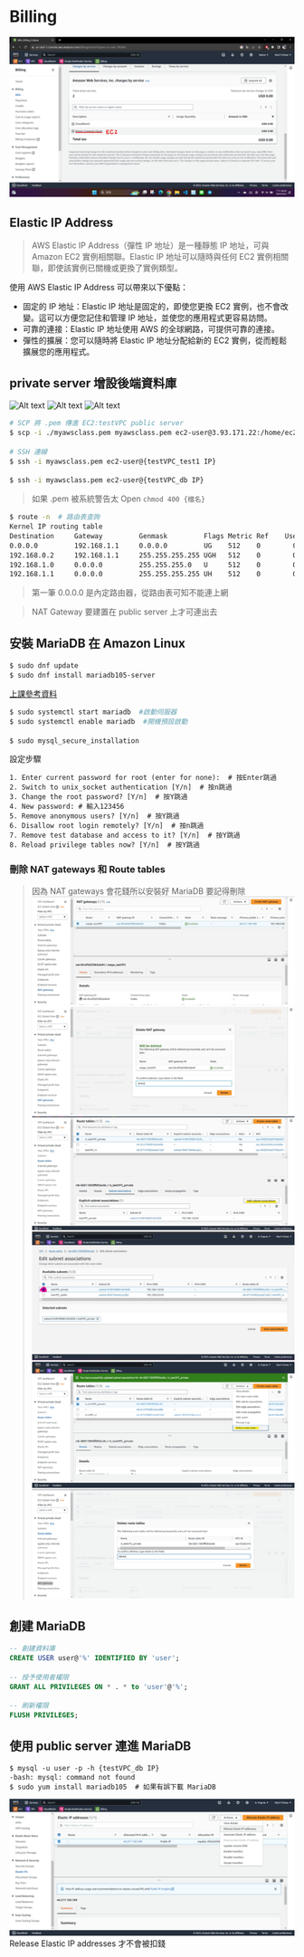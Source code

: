 # Billing
![Alt text](<螢幕擷取畫面 2023-10-03 184034.png>)

## Elastic IP Address
>AWS Elastic IP Address（彈性 IP 地址）是一種靜態 IP 地址，可與 Amazon EC2 實例相關聯。Elastic IP 地址可以隨時與任何 EC2 實例相關聯，即使該實例已關機或更換了實例類型。

使用 AWS Elastic IP Address 可以帶來以下優點：

- 固定的 IP 地址：Elastic IP 地址是固定的，即使您更換 EC2 實例，也不會改變。這可以方便您記住和管理 IP 地址，並使您的應用程式更容易訪問。
- 可靠的連接：Elastic IP 地址使用 AWS 的全球網路，可提供可靠的連接。
- 彈性的擴展：您可以隨時將 Elastic IP 地址分配給新的 EC2 實例，從而輕鬆擴展您的應用程式。


## private server 增設後端資料庫

![Alt text](/Picture/image-1.png)
![Alt text](/Picture/螢幕擷取畫面%202023-10-03%20185726.png)
![Alt text](/Picture/螢幕擷取畫面%202023-10-03%20190008.png)

```bash
# SCP 將 .pem 傳進 EC2:testVPC public server
$ scp -i ./myawsclass.pem myawsclass.pem ec2-user@3.93.171.22:/home/ec2-user

# SSH 連線
$ ssh -i myawsclass.pem ec2-user@{testVPC_test1 IP}

$ ssh -i myawsclass.pem ec2-user@{testVPC_db IP}
```

> 如果 .pem 被系統警告太 Open `chmod 400 {檔名}`


```bash
$ route -n  # 路由表查詢
Kernel IP routing table
Destination     Gateway         Genmask         Flags Metric Ref    Use Iface
0.0.0.0         192.168.1.1     0.0.0.0         UG    512    0        0 enX0
192.168.0.2     192.168.1.1     255.255.255.255 UGH   512    0        0 enX0
192.168.1.0     0.0.0.0         255.255.255.0   U     512    0        0 enX0
192.168.1.1     0.0.0.0         255.255.255.255 UH    512    0        0 enX0
```
> 第一筆 0.0.0.0 是內定路由器，從路由表可知不能連上網

> NAT Gateway 要建置在 public server 上才可連出去

## 安裝 MariaDB 在 Amazon Linux
```bash
$ sudo dnf update
$ sudo dnf install mariadb105-server
```
[上課參考資料](https://linux.how2shout.com/installing-mariadb-on-amazon-linux-2023/)

```bash
$ sudo systemctl start mariadb  #啟動伺服器
$ sudo systemctl enable mariadb  #開機預設啟動

$ sudo mysql_secure_installation
```

設定步驟
```
1. Enter current password for root (enter for none):  # 按Enter跳過
2. Switch to unix_socket authentication [Y/n]  # 按n跳過
3. Change the root password? [Y/n]  # 按Y跳過
4. New password: # 輸入123456
5. Remove anonymous users? [Y/n]  # 按Y跳過
6. Disallow root login remotely? [Y/n]  # 按n跳過
7. Remove test database and access to it? [Y/n]  # 按Y跳過
8. Reload privilege tables now? [Y/n]  # 按Y跳過
```

### 刪除 NAT gateways 和 Route tables
> 因為 NAT gateways 會花錢所以安裝好 MariaDB 要記得刪除
![Alt text](image-4.png)
![Alt text](image-3.png)
![Alt text](image-2.png)
![Alt text](image-1.png)
![Alt text](image.png)
![Alt text](image-5.png)

## 創建 MariaDB
```SQL
-- 創建資料庫
CREATE USER user@'%' IDENTIFIED BY 'user';

-- 授予使用者權限
GRANT ALL PRIVILEGES ON * . * to 'user'@'%';

-- 刷新權限
FLUSH PRIVILEGES;
```

## 使用 public server 連進 MariaDB
```
$ mysql -u user -p -h {testVPC_db IP}
-bash: mysql: command not found
$ sudo yum install mariadb105  # 如果有誤下載 MariaDB
``` 

![Alt text](image-6.png)
Release Elastic IP addresses 才不會被扣錢